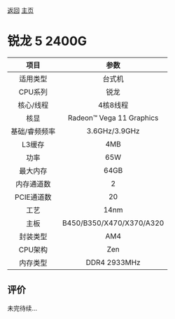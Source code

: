 [返回](../../../)  [主页](https://github.com/93Alliance/diy-pc/)

# 锐龙 5 2400G

| 项目 | 参数 |
| :------: | :------: |
|适用类型 | 台式机|
|CPU系列| 锐龙 |
|核心/线程| 4核8线程|
|核显| Radeon™ Vega 11 Graphics |
|基础/睿频频率 |3.6GHz/3.9GHz|
| L3缓存| 4MB|
|功率| 65W |
|最大内存| 64GB |
|内存通道数| 2 |
|PCIE通道数| 20 |
|工艺|14nm |
|主板| B450/B350/X470/X370/A320 |
|封装类型| AM4 |
|CPU架构|  Zen  |
|内存类型| DDR4 2933MHz |

## 评价

 未完待续...
